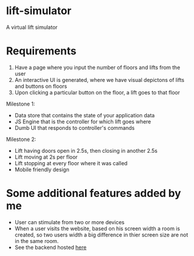 # lift-simulator
A virtual lift simulator

# Requirements
  1. Have a page where you input the number of floors and lifts from the user
  2. An interactive UI is generated, where we have visual depictons of lifts and buttons on floors
  3. Upon clicking a particular button on the floor, a lift goes to that floor

  Milestone 1:
   - Data store that contains the state of your application data
   - JS Engine that is the controller for which lift goes where
   - Dumb UI that responds to controller's commands
   
  Milestone 2:
   - Lift having doors open in 2.5s, then closing in another 2.5s
   - Lift moving at 2s per floor
   - Lift stopping at every floor where it was called
   - Mobile friendly design
   
 # Some additional features added by me
 - User can stimulate from two or more devices
 - When a user visits the website, based on his screen width a room is created, so two users width a big difference in thier    screen size are not in the same room.
 - See the backend hosted <a href="https://github.com/vinayak-trivedi/lift-simulation-backend">here</a>
